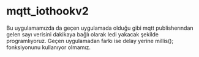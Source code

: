 # mqtt_iothookv2

Bu uygulamamızda da geçen uygulamada olduğu gibi mqtt publisherından gelen sayı verisini
dakikaya bağlı olarak ledi yakacak şekilde programlıyoruz. Geçen uygulamadan farkı ise
delay yerine millis(); fonksiyonunu kullanıyor olmamız.
